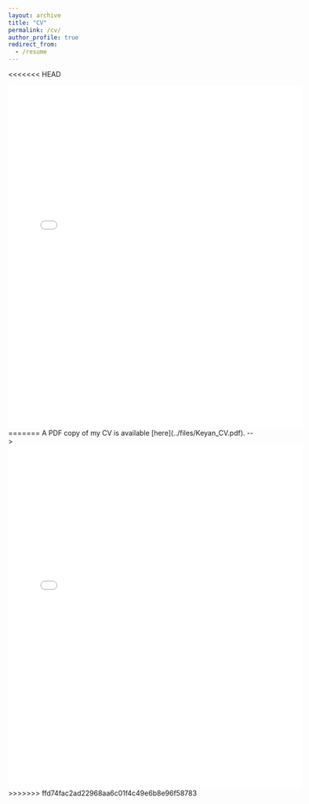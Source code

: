 ```yaml
---
layout: archive
title: "CV"
permalink: /cv/
author_profile: true
redirect_from:
  - /resume
---
```


<!-- {% include base_path %} -->


<<<<<<< HEAD
<!--A PDF copy of my CV is available [here](../files/Keyan_CV.pdf). -->
<embed src="{../files/Keyan_CV.pdf}" width="600" height="700" type='application/pdf'>
=======
A PDF copy of my CV is available [here](../files/Keyan_CV.pdf). -->
<embed src="{https://github.com/keyanUB/keyanUB.github.io/blob/master/files/Keyan_CV.pdf" width="600" height="700" type='application/pdf'>
>>>>>>> ffd74fac2ad22968aa6c01f4c49e6b8e96f58783
